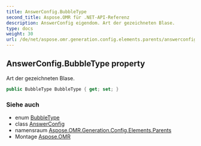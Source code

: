 ```yaml
---
title: AnswerConfig.BubbleType
second_title: Aspose.OMR für .NET-API-Referenz
description: AnswerConfig eigendom. Art der gezeichneten Blase.
type: docs
weight: 30
url: /de/net/aspose.omr.generation.config.elements.parents/answerconfig/bubbletype/
---
```

## AnswerConfig.BubbleType property

Art der gezeichneten Blase.

```csharp
public BubbleType BubbleType { get; set; }
```

### Siehe auch

* enum [BubbleType](../../../aspose.omr.generation.config.enums/bubbletype/)
* class [AnswerConfig](../)
* namensraum [Aspose.OMR.Generation.Config.Elements.Parents](../../answerconfig/)
* Montage [Aspose.OMR](../../../)


